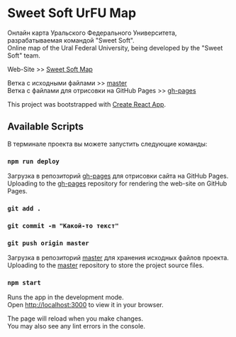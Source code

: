 # Sweet Soft UrFU Map

Онлайн карта Уральского Федерального Университета, разрабатываемая командой "Sweet Soft".\
Online map of the Ural Federal University, being developed by the "Sweet Soft" team.

Web-Site >> [Sweet Soft Map](https://aydlioh04.github.io/sosw-map/)

Ветка с исходными файлами >> [master](https://github.com/AYDLIOH04/sosw-map/tree/master)\
Ветка с файлами для отрисовки на GitHub Pages >> [gh-pages](https://github.com/AYDLIOH04/sosw-map/tree/gh-pages)


This project was bootstrapped with [Create React App](https://github.com/facebook/create-react-app).

## Available Scripts
В терминале проекта вы можете запустить следующие команды:

### `npm run deploy`

Загрузка в репозиторий [gh-pages](https://github.com/AYDLIOH04/sosw-map/tree/gh-pages) для отрисовки сайта на GitHub Pages.\
Uploading to the [gh-pages](https://github.com/AYDLIOH04/sosw-map/tree/gh-pages) repository for rendering the web-site on GitHub Pages.

### `git add .`
### `git commit -m "Какой-то текст"`
### `git push origin master`

Загрузка в репозиторий [master](https://github.com/AYDLIOH04/sosw-map/tree/master) для хранения исходных файлов проекта.\
Uploading to the [master](https://github.com/AYDLIOH04/sosw-map/tree/master) repository to store the project source files.

### `npm start`

Runs the app in the development mode.\
Open [http://localhost:3000](http://localhost:3000) to view it in your browser.

The page will reload when you make changes.\
You may also see any lint errors in the console.

